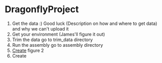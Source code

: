 # DragonflyProject
1. Get the data :) Good luck (Description on how and where to get data) and why we can't upload it
2. Get your environment (James'll figure it out)
3. Trim the data go to trim_data directory
4. Run the assembly go to assembly directory
5. [Create](https://github.com/devorahst/DragonflyProject/create_figure2) figure 2
6. Create 
